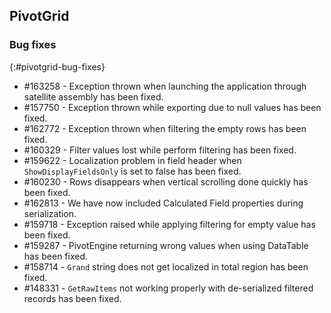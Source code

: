 ## PivotGrid

### Bug fixes
{:#pivotgrid-bug-fixes} 

* \#163258 - Exception thrown when launching the application through satellite assembly has been fixed. 
* \#157750 - Exception thrown while exporting due to null values has been fixed.
* \#162772 - Exception thrown when filtering the empty rows has been fixed. 
* \#160329 - Filter values lost while perform filtering has been fixed. 
* \#159622 - Localization problem in field header when `ShowDisplayFieldsOnly` is set to false has been fixed. 
* \#160230 - Rows disappears when vertical scrolling done quickly has been fixed. 
* \#162813 - We have now included Calculated Field properties during serialization.
* \#159718 - Exception raised while applying filtering for empty value has been fixed. 
* \#159287 - PivotEngine returning wrong values when using DataTable has been fixed. 
* \#158714 - `Grand` string does not get localized in total region has been fixed. 
* \#148331 - `GetRawItems` not working properly with de-serialized filtered records has been fixed.

